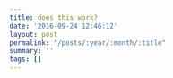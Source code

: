```yaml
---
title: does this work?
date: '2016-09-24 12:46:12'
layout: post
permalink: "/posts/:year/:month/:title"
summary: ''
tags: []
---
```

